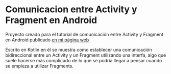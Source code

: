 # Comunicacion entre Activity y Fragment en Android

Proyecto creado para el tutorial de comunicación entre Activity y Fragment en Android publicado  [en mi página web](https://alberto.mendezcabrera.com/comunicacion-bidireccional-entre-fragment-y-activity-en-android/)

Escrito en Kotlin en él se muestra como establecer una comunicación bidireccional entre un Activity y un Fragment utilizando una interfa, algo que suele hacerse más complicado de lo que se podría llegar a pensar cuando se empieza a utilizar Fragments.
